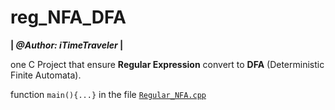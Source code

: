 reg_NFA_DFA
===========

**| *@Author: iTimeTraveler* |**


one C Project that ensure **Regular Expression** convert to **DFA** (Deterministic Finite Automata).

function `main(){...}` in the file [`Regular_NFA.cpp`](Regular_NFA.cpp)
